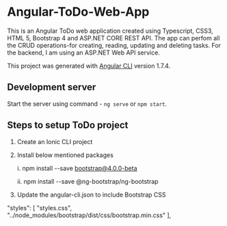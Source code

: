 # Angular-ToDo-Web-App

This is an Angular ToDo web application created using Typescript, CSS3, HTML 5, Bootstrap 4 and ASP.NET CORE REST API.
The app can perfom all the CRUD operations-for creating, reading, updating and deleting tasks. For the backend, 
I am using an ASP.NET Web API service.

This project was generated with [Angular CLI](https://github.com/angular/angular-cli/) version 1.7.4.

## Development server

Start the server using command -  `ng serve` or `npm start`.

## Steps to setup ToDo project 

1. Create an Ionic CLI project
2. Install below mentioned packages

    i. npm install --save bootstrap@4.0.0-beta
    
    ii. npm install --save @ng-bootstrap/ng-bootstrap

3. Update the angular-cli.json to include Bootstrap CSS

"styles": [
        "styles.css",
        "../node_modules/bootstrap/dist/css/bootstrap.min.css"
      ],
